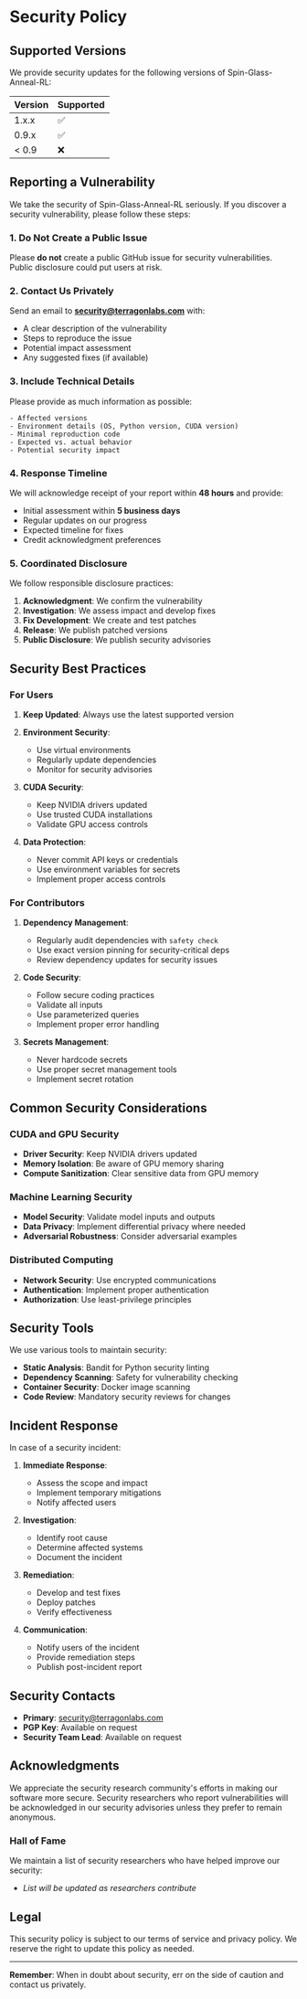 # Security Policy

## Supported Versions

We provide security updates for the following versions of Spin-Glass-Anneal-RL:

| Version | Supported          |
| ------- | ------------------ |
| 1.x.x   | :white_check_mark: |
| 0.9.x   | :white_check_mark: |
| < 0.9   | :x:                |

## Reporting a Vulnerability

We take the security of Spin-Glass-Anneal-RL seriously. If you discover a security vulnerability, please follow these steps:

### 1. Do Not Create a Public Issue

Please **do not** create a public GitHub issue for security vulnerabilities. Public disclosure could put users at risk.

### 2. Contact Us Privately

Send an email to **security@terragonlabs.com** with:

- A clear description of the vulnerability
- Steps to reproduce the issue
- Potential impact assessment
- Any suggested fixes (if available)

### 3. Include Technical Details

Please provide as much information as possible:

```
- Affected versions
- Environment details (OS, Python version, CUDA version)
- Minimal reproduction code
- Expected vs. actual behavior
- Potential security impact
```

### 4. Response Timeline

We will acknowledge receipt of your report within **48 hours** and provide:

- Initial assessment within **5 business days**
- Regular updates on our progress
- Expected timeline for fixes
- Credit acknowledgment preferences

### 5. Coordinated Disclosure

We follow responsible disclosure practices:

1. **Acknowledgment**: We confirm the vulnerability
2. **Investigation**: We assess impact and develop fixes
3. **Fix Development**: We create and test patches
4. **Release**: We publish patched versions
5. **Public Disclosure**: We publish security advisories

## Security Best Practices

### For Users

1. **Keep Updated**: Always use the latest supported version
2. **Environment Security**: 
   - Use virtual environments
   - Regularly update dependencies
   - Monitor for security advisories

3. **CUDA Security**:
   - Keep NVIDIA drivers updated
   - Use trusted CUDA installations
   - Validate GPU access controls

4. **Data Protection**:
   - Never commit API keys or credentials
   - Use environment variables for secrets
   - Implement proper access controls

### For Contributors

1. **Dependency Management**:
   - Regularly audit dependencies with `safety check`
   - Use exact version pinning for security-critical deps
   - Review dependency updates for security issues

2. **Code Security**:
   - Follow secure coding practices
   - Validate all inputs
   - Use parameterized queries
   - Implement proper error handling

3. **Secrets Management**:
   - Never hardcode secrets
   - Use proper secret management tools
   - Implement secret rotation

## Common Security Considerations

### CUDA and GPU Security

- **Driver Security**: Keep NVIDIA drivers updated
- **Memory Isolation**: Be aware of GPU memory sharing
- **Compute Sanitization**: Clear sensitive data from GPU memory

### Machine Learning Security

- **Model Security**: Validate model inputs and outputs
- **Data Privacy**: Implement differential privacy where needed
- **Adversarial Robustness**: Consider adversarial examples

### Distributed Computing

- **Network Security**: Use encrypted communications
- **Authentication**: Implement proper authentication
- **Authorization**: Use least-privilege principles

## Security Tools

We use various tools to maintain security:

- **Static Analysis**: Bandit for Python security linting
- **Dependency Scanning**: Safety for vulnerability checking
- **Container Security**: Docker image scanning
- **Code Review**: Mandatory security reviews for changes

## Incident Response

In case of a security incident:

1. **Immediate Response**:
   - Assess the scope and impact
   - Implement temporary mitigations
   - Notify affected users

2. **Investigation**:
   - Identify root cause
   - Determine affected systems
   - Document the incident

3. **Remediation**:
   - Develop and test fixes
   - Deploy patches
   - Verify effectiveness

4. **Communication**:
   - Notify users of the incident
   - Provide remediation steps
   - Publish post-incident report

## Security Contacts

- **Primary**: security@terragonlabs.com
- **PGP Key**: Available on request
- **Security Team Lead**: Available on request

## Acknowledgments

We appreciate the security research community's efforts in making our software more secure. Security researchers who report vulnerabilities will be acknowledged in our security advisories unless they prefer to remain anonymous.

### Hall of Fame

We maintain a list of security researchers who have helped improve our security:

- *List will be updated as researchers contribute*

## Legal

This security policy is subject to our terms of service and privacy policy. We reserve the right to update this policy as needed.

---

**Remember**: When in doubt about security, err on the side of caution and contact us privately.
